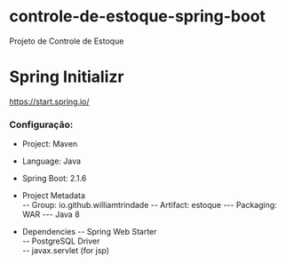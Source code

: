 # controle-de-estoque-spring-boot
Projeto de Controle de Estoque

# Spring Initializr  
https://start.spring.io/
### Configuração:  
- Project: Maven  
- Language: Java  
- Spring Boot: 2.1.6
- Project Metadata  
-- Group: io.github.williamtrindade
-- Artifact: estoque
--- Packaging: WAR
--- Java 8

- Dependencies
-- Spring Web Starter  
-- PostgreSQL Driver  
-- javax.servlet (for jsp)  
